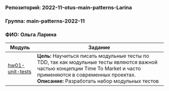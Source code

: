 ### Репозиторий: 2022-11-otus-main-patterns-Larina
### Группа: main-patterns-2022-11  
### ФИО: Ольга Ларина

|Модуль|Задание|
--- | --- |
|[hw01-unit-tests](./hw01-unit-tests)|**Цель:** Научиться писать модульные тесты по TDD, так как модульные тесты являются важной частью концепции Time To Market и часто применяются в современных проектах.<br />**Описание:** Разработать набор модульных тестов